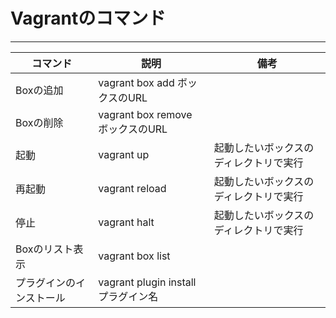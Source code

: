 # Vagrantのコマンド
---


|コマンド|説明|備考|
|---|---|---|
|Boxの追加|vagrant box add ボックスのURL||
|Boxの削除|vagrant box remove ボックスのURL||
|起動|vagrant up|起動したいボックスのディレクトリで実行|
|再起動|vagrant reload|起動したいボックスのディレクトリで実行|
|停止|vagrant halt|起動したいボックスのディレクトリで実行|
|Boxのリスト表示|vagrant box list||
|プラグインのインストール|vagrant plugin install プラグイン名||
